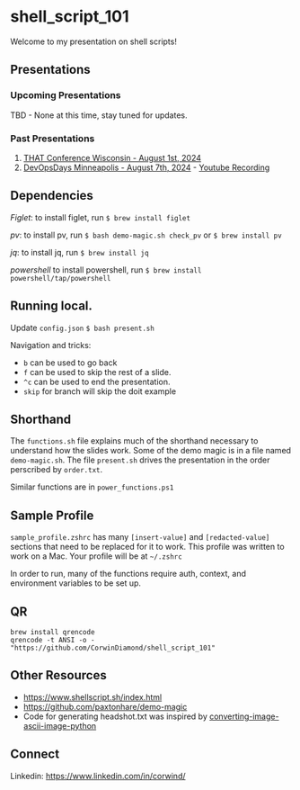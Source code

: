 # shell_script_101
Welcome to my presentation on shell scripts!

## Presentations
### Upcoming Presentations
TBD - None at this time, stay tuned for updates.

### Past Presentations
1. [THAT Conference Wisconsin - August 1st, 2024](https://thatconference.com/activities/sHZuD0q3tFK5B4tffKzV)
1. [DevOpsDays Minneapolis - August 7th, 2024](https://devopsdays.org/events/2024-minneapolis/program/corwin-diamond) - [Youtube Recording](https://www.youtube.com/watch?v=MSxUM2dHrOc)

## Dependencies
*Figlet*: to install figlet, run `$ brew install figlet`

*pv*: to install pv, run `$ bash demo-magic.sh check_pv` or `$ brew install pv`

*jq*: to install jq, run `$ brew install jq`

*powershell* to install powershell, run `$ brew install powershell/tap/powershell`

## Running local.
Update `config.json`
`$ bash present.sh`

Navigation and tricks:
 - `b` can be used to go back
 - `f` can be used to skip the rest of a slide.
 - `^c` can be used to end the presentation. 
 - `skip` for branch will skip the doit example 

## Shorthand
The `functions.sh` file explains much of the shorthand necessary to understand how the slides work. Some of the demo magic is in a file named `demo-magic.sh`. The file `present.sh` drives the presentation in the order perscribed by `order.txt`.

Similar functions are in `power_functions.ps1`

## Sample Profile
`sample_profile.zshrc` has many `[insert-value]` and `[redacted-value]` sections that need to be replaced for it to work. This profile was written to work on a Mac. Your profile will be at `~/.zshrc`

In order to run, many of the functions require auth, context, and environment variables to be set up.

## QR
```
brew install qrencode
qrencode -t ANSI -o - "https://github.com/CorwinDiamond/shell_script_101"
```

## Other Resources
 - https://www.shellscript.sh/index.html
 - https://github.com/paxtonhare/demo-magic
 - Code for generating headshot.txt was inspired by [converting-image-ascii-image-python](https://geeksforgeeks.org/converting-image-ascii-image-python)

## Connect
Linkedin: https://www.linkedin.com/in/corwind/
